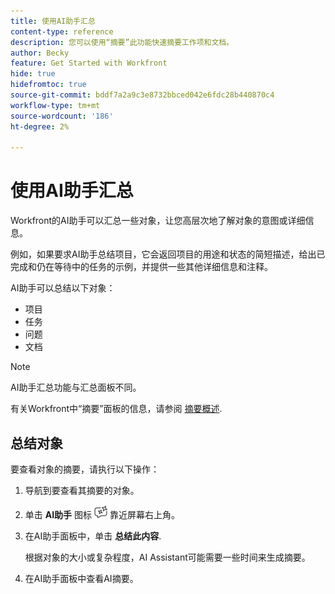 ```yaml
---
title: 使用AI助手汇总
content-type: reference
description: 您可以使用“摘要”此功能快速摘要工作项和文档。
author: Becky
feature: Get Started with Workfront
hide: true
hidefromtoc: true
source-git-commit: bddf7a2a9c3e8732bbced042e6fdc28b440870c4
workflow-type: tm+mt
source-wordcount: '186'
ht-degree: 2%

---
```


# 使用AI助手汇总

Workfront的AI助手可以汇总一些对象，让您高层次地了解对象的意图或详细信息。

例如，如果要求AI助手总结项目，它会返回项目的用途和状态的简短描述，给出已完成和仍在等待中的任务的示例，并提供一些其他详细信息和注释。

AI助手可以总结以下对象：

* 项目
* 任务
* 问题
* 文档

>[!NOTE]
>
>AI助手汇总功能与汇总面板不同。
>
>有关Workfront中“摘要”面板的信息，请参阅 [摘要概述](/help/quicksilver/workfront-basics/the-new-workfront-experience/summary-overview.md).

## 总结对象

要查看对象的摘要，请执行以下操作：

1. 导航到要查看其摘要的对象。
1. 单击 **AI助手** 图标 ![AI助手图标](assets/ai-assistant-icon.png) 靠近屏幕右上角。
1. 在AI助手面板中，单击 **总结此内容**.

   根据对象的大小或复杂程度，AI Assistant可能需要一些时间来生成摘要。

1. 在AI助手面板中查看AI摘要。





